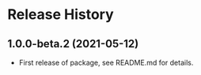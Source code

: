 # Release History

## 1.0.0-beta.2 (2021-05-12)

- First release of package, see README.md for details.
